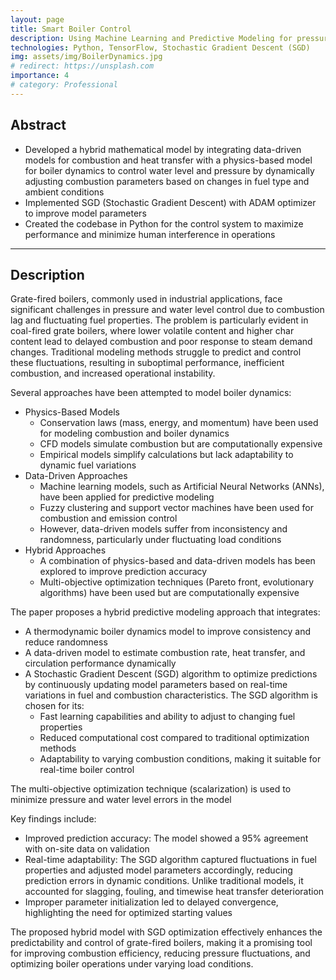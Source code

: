 ```yaml
---
layout: page
title: Smart Boiler Control
description: Using Machine Learning and Predictive Modeling for pressure and water-level control
technologies: Python, TensorFlow, Stochastic Gradient Descent (SGD)
img: assets/img/BoilerDynamics.jpg
# redirect: https://unsplash.com
importance: 4
# category: Professional
---
```


## **Abstract**
<ul>
    <li>Developed a hybrid mathematical model by integrating data-driven models for combustion and heat transfer with a physics-based model for boiler dynamics to control water level and pressure by dynamically adjusting combustion parameters based on changes in fuel type and ambient conditions</li>
    <li>Implemented SGD (Stochastic Gradient Descent) with ADAM optimizer to improve model parameters</li>
    <li>Created the codebase in Python for the control system to maximize performance and minimize human interference in operations</li>
</ul>

---

## **Description**
Grate-fired boilers, commonly used in industrial applications, face significant challenges in pressure and water level control due to combustion lag and fluctuating fuel properties. The problem is particularly evident in coal-fired grate boilers, where lower volatile content and higher char content lead to delayed combustion and poor response to steam demand changes. Traditional modeling methods struggle to predict and control these fluctuations, resulting in suboptimal performance, inefficient combustion, and increased operational instability.

Several approaches have been attempted to model boiler dynamics:
<ul>
    <li>Physics-Based Models
        <ul>
            <li>Conservation laws (mass, energy, and momentum) have been used for modeling combustion and boiler dynamics</li>
            <li>CFD models simulate combustion but are computationally expensive</li>
            <li>Empirical models simplify calculations but lack adaptability to dynamic fuel variations</li>
        </ul>
    </li>
    <li>Data-Driven Approaches
        <ul>
            <li>Machine learning models, such as Artificial Neural Networks (ANNs), have been applied for predictive modeling</li>
            <li>Fuzzy clustering and support vector machines have been used for combustion and emission control</li>
            <li>However, data-driven models suffer from inconsistency and randomness, particularly under fluctuating load conditions</li>
        </ul>
    </li>
    <li>Hybrid Approaches
        <ul>
            <li>A combination of physics-based and data-driven models has been explored to improve prediction accuracy</li>
            <li>Multi-objective optimization techniques (Pareto front, evolutionary algorithms) have been used but are computationally expensive</li>
        </ul>
    </li>
</ul>

The paper proposes a hybrid predictive modeling approach that integrates:
<ul>
    <li>A thermodynamic boiler dynamics model to improve consistency and reduce randomness</li>
    <li>A data-driven model to estimate combustion rate, heat transfer, and circulation performance dynamically</li>
    <li>A Stochastic Gradient Descent (SGD) algorithm to optimize predictions by continuously updating model parameters based on real-time variations in fuel and combustion characteristics. The SGD algorithm is chosen for its: 
        <ul>
            <li>Fast learning capabilities and ability to adjust to changing fuel properties</li>
            <li>Reduced computational cost compared to traditional optimization methods</li>
            <li>Adaptability to varying combustion conditions, making it suitable for real-time boiler control</li>
        </ul>
    </li>
</ul>
The multi-objective optimization technique (scalarization) is used to minimize pressure and water level errors in the model

Key findings include:
<ul>
    <li>Improved prediction accuracy: The model showed a 95% agreement with on-site data on validation</li>
    <li>Real-time adaptability: The SGD algorithm captured fluctuations in fuel properties and adjusted model parameters accordingly, reducing prediction errors in dynamic conditions. Unlike traditional models, it accounted for slagging, fouling, and timewise heat transfer deterioration</li>
    <li>Improper parameter initialization led to delayed convergence, highlighting the need for optimized starting values</li>
</ul>

The proposed hybrid model with SGD optimization effectively enhances the predictability and control of grate-fired boilers, making it a promising tool for improving combustion efficiency, reducing pressure fluctuations, and optimizing boiler operations under varying load conditions.


